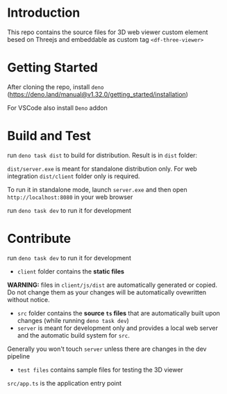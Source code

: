 # Introduction 
This repo contains the source files for 3D web viewer custom element besed on Threejs and embeddable as custom tag `<df-three-viewer>`
# Getting Started
After cloning the repo, install `deno` (https://deno.land/manual@v1.32.0/getting_started/installation)

For VSCode also install `Deno` addon

# Build and Test
run `deno task dist` to build for distribution. Result is in `dist` folder:

`dist/server.exe` is meant for standalone distribution only.
For web integration `dist/client` folder only is required.

To run it in standalone mode, launch `server.exe` and then open `http://localhost:8080` in your web browser

run `deno task dev` to run it for development

# Contribute
run `deno task dev` to run it for development

- `client` folder contains the **static files**

**WARNING:** files in `client/js/dist` are automatically generated or copied. Do not change them as your changes will be automatically ovewritten without notice.
- `src` folder contains the **source `ts` files** that are automatically built upon changes (while running `deno task dev`)
- `server` is meant for development only and provides a local web server and the automatic build system for `src`.

Generally you won't touch `server` unless there are changes in the dev pipeline
- `test files` contains sample files for testing the 3D viewer

`src/app.ts` is the application entry point
